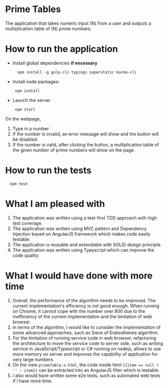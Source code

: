 # Prime Tables

The application that takes numeric input (N) from a user and outputs a multiplication table of (N) prime numbers.

# How to run the application
- Install global dependencies **if necessary**

  ```
    npm install -g gulp-cli typings superstatic karma-cli
  ```

- Install node packages:

  ```
   npm install
  ```

- Launch the server

  ```
   npm start
  ```
On the webpage, 
 1. Type in a number
 2. If the number is invalid, an error message will show and the button will be disabled.
 3. If the number is valid, after clicking the button, a multiplication table of the given number of prime numbers will show on the page. 

# How to run the tests
 ```
   npm test
  ```
# What I am pleased with
1. The application was written using a test-first TDD approach with high test coverage.
2. The application was written using MVC pattern and Dependency Injection based on AngularJS framework which makes code easily testable. 
3. The application is reusable and extendable with SOLID design principle. 
4. The application was written using Typescript which can improve the code quality.

# What I would have done with more time
1. Overall, the performance of the algorithm needs to be improved. The current implementation's efficiency is not good enough. When running on Chrome, it cannot cope with the number over 800 due to the inefficiency of the current implementation and the limitation of web browser.
2. In terms of the algorithm, I would like to consider the implementation of some advanced approaches, such as Sieve of Eratosthenes algorithm.
3. For the limitation of running service code in web browser, refactoring the architecture to move the service code to server side, such as writing service in JavaScript/Typescript or C# running on nodejs, allows to use more memory on server and improves the capability of application for very large numbers 
4. On the view `primeTable.v.html`, the code inside html `{{item == null ? '' : item}}` can be extracted into an AngularJS filter which is testable.
5. I also would have written some e2e tests, such as automated web tests if I have more time. 


